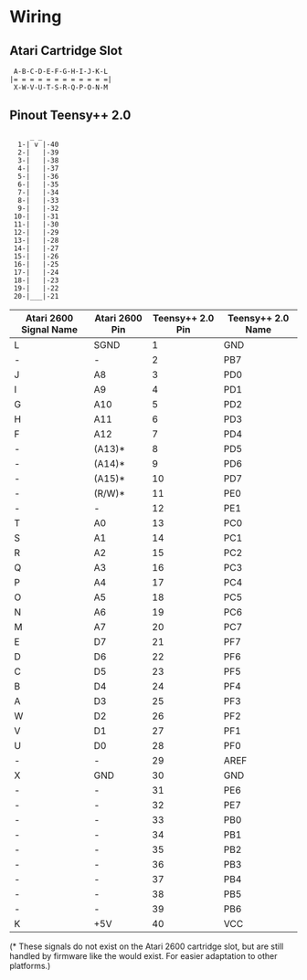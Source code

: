 
 Wiring
========

Atari Cartridge Slot
--------------------
```
 A-B-C-D-E-F-G-H-I-J-K-L
|= = = = = = = = = = = =|
 X-W-V-U-T-S-R-Q-P-O-N-M
```

Pinout Teensy++ 2.0
-------------------
```
     _ _
  1-| v |-40
  2-|   |-39
  3-|   |-38
  4-|   |-37
  5-|   |-36
  6-|   |-35
  7-|   |-34
  8-|   |-33
  9-|   |-32
 10-|   |-31
 11-|   |-30
 12-|   |-29
 13-|   |-28
 14-|   |-27
 15-|   |-26
 16-|   |-25
 17-|   |-24
 18-|   |-23
 19-|   |-22
 20-|___|-21

```

| Atari 2600 Signal Name | Atari 2600 Pin | Teensy++ 2.0 Pin | Teensy++ 2.0 Name |
|------------------------|----------------|------------------|-------------------|
| L                      | SGND           | 1                | GND               |
| -                      | -              | 2                | PB7               |
| J                      | A8             | 3                | PD0               |
| I                      | A9             | 4                | PD1               |
| G                      | A10            | 5                | PD2               |
| H                      | A11            | 6                | PD3               |
| F                      | A12            | 7                | PD4               |
| -                      | (A13)*         | 8                | PD5               |
| -                      | (A14)*         | 9                | PD6               |
| -                      | (A15)*         | 10               | PD7               |
| -                      | (R/W)*         | 11               | PE0               |
| -                      | -              | 12               | PE1               |
| T                      | A0             | 13               | PC0               |
| S                      | A1             | 14               | PC1               |
| R                      | A2             | 15               | PC2               |
| Q                      | A3             | 16               | PC3               |
| P                      | A4             | 17               | PC4               |
| O                      | A5             | 18               | PC5               |
| N                      | A6             | 19               | PC6               |
| M                      | A7             | 20               | PC7               |
| E                      | D7             | 21               | PF7               |
| D                      | D6             | 22               | PF6               |
| C                      | D5             | 23               | PF5               |
| B                      | D4             | 24               | PF4               |
| A                      | D3             | 25               | PF3               |
| W                      | D2             | 26               | PF2               |
| V                      | D1             | 27               | PF1               |
| U                      | D0             | 28               | PF0               |
| -                      | -              | 29               | AREF              |
| X                      | GND            | 30               | GND               |
| -                      | -              | 31               | PE6               |
| -                      | -              | 32               | PE7               |
| -                      | -              | 33               | PB0               |
| -                      | -              | 34               | PB1               |
| -                      | -              | 35               | PB2               |
| -                      | -              | 36               | PB3               |
| -                      | -              | 37               | PB4               |
| -                      | -              | 38               | PB5               |
| -                      | -              | 39               | PB6               |
| K                      | +5V            | 40               | VCC               |

(* These signals do not exist on the Atari 2600 cartridge slot, but are still handled by
firmware like the would exist. For easier adaptation to other platforms.)
